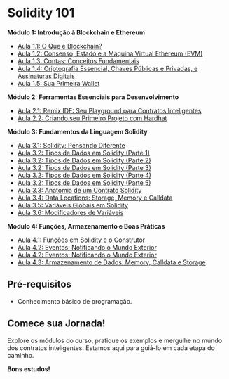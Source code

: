 # Solidity 101

**Módulo 1: Introdução à Blockchain e Ethereum**

- [Aula 1.1: O Que é Blockchain?](aula_1_o_que_e_blockchain/aula_1.1%20copy/aula_1.1.md)
- [Aula 1.2: Consenso, Estado e a Máquina Virtual Ethereum (EVM)](aula_1_o_que_e_blockchain/aula_1.2%20copy/aula_1.2.md)
- [Aula 1.3: Contas: Conceitos Fundamentais](aula_1_o_que_e_blockchain/aula_1.3%20copy/aula_1.3.md)
- [Aula 1.4: Criptografia Essencial, Chaves Públicas e Privadas, e Assinaturas Digitais](aula_1_o_que_e_blockchain/aula_1.4%20copy/aula_1.4.md)
- [Aula 1.5: Sua Primeira Wallet](aula_1_o_que_e_blockchain/aula_1.5%20copy/aula_1.5.md)

**Módulo 2: Ferramentas Essenciais para Desenvolvimento**

- [Aula 2.1: Remix IDE: Seu Playground para Contratos Inteligentes](modulo_2_ferramentas/aula_2.1/aula_2.1.md)
- [Aula 2.2: Criando seu Primeiro Projeto com Hardhat](modulo_2_ferramentas/aula_2.2/aula_2.2.md)

**Módulo 3: Fundamentos da Linguagem Solidity**

- [Aula 3.1: Solidity: Pensando Diferente](modulo_3_fundamentos_solidity/aula_3.1/aula_3.1.md)
- [Aula 3.2: Tipos de Dados em Solidity (Parte 1)](modulo_3_fundamentos_solidity/aula_3.2%20copy/aula_3.2.md)
- [Aula 3.2: Tipos de Dados em Solidity (Parte 2)](modulo_3_fundamentos_solidity/aula_3.2%20copy%202/aula_3.2.md)
- [Aula 3.2: Tipos de Dados em Solidity (Parte 3)](modulo_3_fundamentos_solidity/aula_3.3/aula_3.2/aula_3.2.md)
- [Aula 3.2: Tipos de Dados em Solidity (Parte 4)](modulo_3_fundamentos_solidity/aula_3.3/aula_3.3.md)
- [Aula 3.2: Tipos de Dados em Solidity (Parte 5)](modulo_3_fundamentos_solidity/aula_3.4/aula_3.2/aula_3.2.md)
- [Aula 3.3: Anatomia de um Contrato Solidity](modulo_3_fundamentos_solidity/aula_3.4/aula_3.4.md)
- [Aula 3.4: Data Locations: Storage, Memory e Calldata](modulo_3_fundamentos_solidity/aula_3.5/aula_3.5.md)
- [Aula 3.5: Variáveis Globais em Solidity](modulo_3_fundamentos_solidity/aula_3.6/aula_3.6.md)
- [Aula 3.6: Modificadores de Variáveis](modulo_3_fundamentos_solidity/aula_3.7/aula_3.7.md)

**Módulo 4: Funções, Armazenamento e Boas Práticas**

- [Aula 4.1: Funções em Solidity e o Construtor](modulo_4_funcoes_armazenamento_boas_praticas/aula_4.1/aula_4.1.md)
- [Aula 4.2: Eventos: Notificando o Mundo Exterior](modulo_4_funcoes_armazenamento_boas_praticas/aula_4.2/aula_4.2.md)
- [Aula 4.2: Eventos: Notificando o Mundo Exterior](modulo_4_funcoes_armazenamento_boas_praticas/aula_4.2%20copy/aula_4.2.md)
- [Aula 4.3: Armazenamento de Dados: Memory, Calldata e Storage](modulo_4_funcoes_armazenamento_boas_praticas/aula_4.3/aula_4.3.md)

## Pré-requisitos

- Conhecimento básico de programação.

## Comece sua Jornada!

Explore os módulos do curso, pratique os exemplos e mergulhe no mundo dos contratos inteligentes. Estamos aqui para guiá-lo em cada etapa do caminho.

**Bons estudos!**
